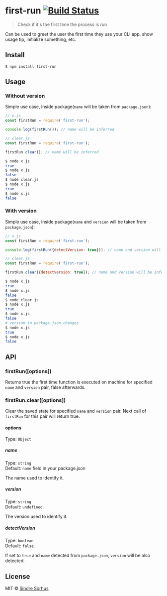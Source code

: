 # first-run [![Build Status](https://travis-ci.org/sindresorhus/first-run.svg?branch=master)](https://travis-ci.org/sindresorhus/first-run)

> Check if it's the first time the process is run

Can be used to greet the user the first time they use your CLI app, show usage tip, initialize something, etc.


## Install

```
$ npm install first-run
```


## Usage

### Without version
Simple use case, inside package(`name` will be taken from `package.json`):

```js
// x.js
const firstRun = require('first-run');

console.log(firstRun()); // name will be inferred
```

```js
// clear.js
const firstRun = require('first-run');

firstRun.clear(); // name will be inferred
```

```sh
$ node x.js
true
$ node x.js
false
$ node clear.js
$ node x.js
true
$ node x.js
false
```

### With version

Simple use case, inside package(`name` and `version` will be taken from `package.json`):

```js
// x.js
const firstRun = require('first-run');

console.log(firstRun({detectVersion: true})); // name and version will be inferred
```

```js
// clear.js
const firstRun = require('first-run');

firstRun.clear({detectVersion: true}); // name and version will be inferred
```

```sh
$ node x.js
true
$ node x.js
false
$ node clear.js
$ node x.js
true
$ node x.js
false
# version in package.json changes
$ node x.js
true
$ node x.js
false
```


## API

### firstRun([options])

Returns true the first time function is executed on machine for specified `name` and `version` pair, false afterwards.

### firstRun.clear([options])

Clear the saved state for specified `name` and `version` pair. Next call of `firstRun` for this pair will return true.

#### options

Type: `Object`

##### name

Type: `string`<br>
Default: `name` field in your package.json

The name used to identify it.

##### version

Type: `string`<br>
Default: `undefined`.

The version used to identify it.

##### detectVersion

Type: `boolean`<br>
Default: `false`.

If set to `true` and `name` detected from `package.json`, `version` will be also detected.

## License

MIT © [Sindre Sorhus](https://sindresorhus.com)

